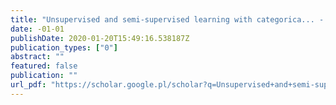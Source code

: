 ```yaml
---
title: "Unsupervised and semi-supervised learning with categorica... - Google Scholar"
date: -01-01
publishDate: 2020-01-20T15:49:16.538187Z
publication_types: ["0"]
abstract: ""
featured: false
publication: ""
url_pdf: "https://scholar.google.pl/scholar?q=Unsupervised+and+semi-supervised+learning+with+categorical+generative+adversarial+networks+assisted+by+wasserstein+distance+for+dermoscopy+image+class&hl=pl&as_sdt=0&as_vis=1&oi=scholart"
---
```


